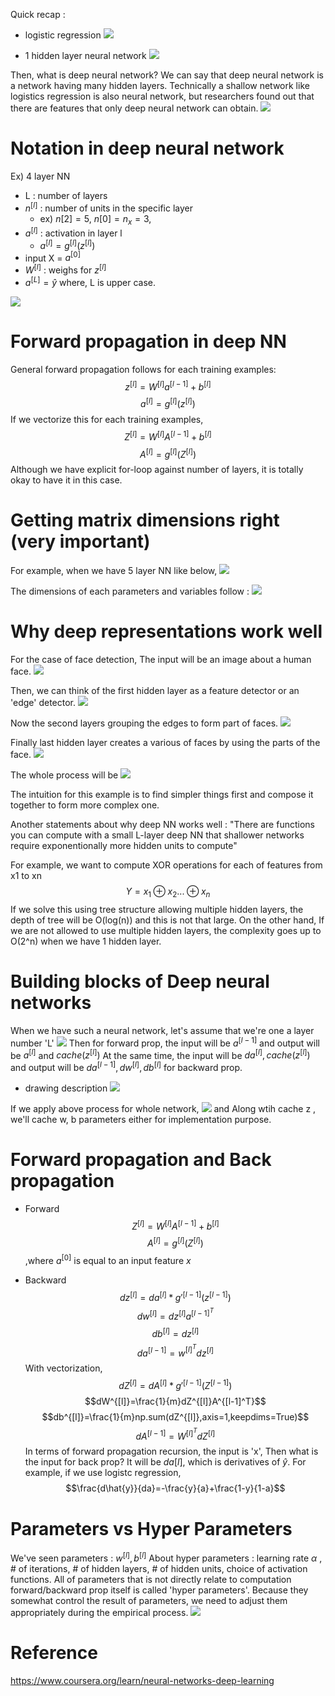 
Quick recap :
- logistic regression
![](../../../images/Pasted%20image%2020240115124929%201.png)

- 1 hidden layer neural network
![](../../../images/Pasted%20image%2020240115125004%201.png)

Then, what is deep neural network?
We can say that deep neural network is a network having many hidden layers.
Technically a shallow network like logistics regression is also neural network, but researchers found out that there are features that only deep neural network can obtain.
![](../../../images/Pasted%20image%2020240115125135%201.png)

# Notation in deep neural network
Ex) 4 layer NN
- L : number of layers
- $n^{[l]}$ : number of units in the specific layer
	- ex) $n{[2]}=5$,  $n{[0]}=n_x=3$,
- $a^{[l]}$ : activation in layer l
	- $a^{[l]}=g^{[l]}(z^{[l]})$
- input X = $a^{[0]}$
- $W^{[l]}$ : weighs for $z^{[l]}$
- $a^{[L]}=\hat{y}$ where, L is upper case.
	
![](../../../images/Pasted%20image%2020240115125357%201.png)


# Forward propagation in deep NN

General forward propagation follows for each training examples:
$$z^{[l]}=W^{[l]}a^{[l-1]}+b^{[l]}$$
$$a^{[l]}=g^{[l]}(z^{[l]})$$
If we vectorize this for each training examples,
$$Z^{[l]}=W^{[l]}A^{[l-1]}+b^{[l]}$$
$$A^{[l]}=g^{[l]}(Z^{[l]})$$
Although we have explicit for-loop against number of layers, it is totally okay to have it in this case.


# Getting matrix dimensions right (very important)
For example, when we have 5 layer NN like below,
![](../../../images/Pasted%20image%2020240115132403%201.png)

The dimensions of each parameters and variables follow :
![](../../../images/Pasted%20image%2020240115132446%201.png)


# Why deep representations work well

For the case of face detection, The input will be an image about a human face.
![](../../../images/Pasted%20image%2020240115132715%201.png)

Then, we can think of the first hidden layer as a feature detector or an 'edge' detector.
![](../../../images/Pasted%20image%2020240115132812%201.png)

Now the second layers grouping the edges to form part of faces.
![](../../../images/Pasted%20image%2020240115132959%201.png)

Finally last hidden layer creates a various of faces by using the parts of the face.
![](../../../images/Pasted%20image%2020240115133105%201.png)

The whole process will be
![](../../../images/Pasted%20image%2020240115133121%201.png)


The intuition for this example is to find simpler things first and compose it together to form more complex one.

Another statements about why deep NN works well :
"There are functions you can compute with a small L-layer deep NN that shallower networks require exponentionally more hidden units to compute"

For example, we want to compute XOR operations for each of features from x1 to xn
$$Y = x_1 \mathbin{\oplus} x_2 ...\mathbin{\oplus} x_n$$
If we solve this using tree structure allowing multiple hidden layers, the depth of tree will be O(log(n)) and this is not that large.
On the other hand, If we are not allowed to use multiple hidden layers,  the complexity goes up to O(2^n) when we have 1 hidden layer.


# Building blocks of Deep neural networks

When we have such a neural network, let's assume that we're one a layer number 'L'
![](../../../images/Pasted%20image%2020240117091652.png)
Then for forward prop, the input will be $a^{[l-1]}$ and output will be $a^{[l]}$ and $cache(z^{[l]})$
At the same time, the input will be $da^{[l]},cache(z^{[l]})$ and output will be $da^{[l-1]},dw^{[l]},db^{[l]}$ for backward prop.
- drawing description
![](../../../images/Pasted%20image%2020240117092212.png)

If we apply above process for whole network, 
![](../../../images/Pasted%20image%2020240117092552.png)
 and Along wtih cache z , we'll cache w, b parameters either for implementation purpose.
 

# Forward propagation and Back propagation

- Forward
	$$Z^{[l]}=W^{[l]}A^{[l-1]}+b^{[l]}$$
	$$A^{[l]}=g^{[l]}(Z^{[l]})$$
	,where $a^{[0]}$ is equal to an input feature $x$

- Backward
	$$dz^{[l]}=da^{[l]}*g\prime^{[l-1]}(z^{[l-1]})$$
$$dw^{[l]}=dz^{[l]}a^{[l-1]^T}$$
$$db^{[l]}=dz^{[l]}$$
$$da^{[l-1]}=w^{[l]^T}dz^{[l]}$$
With vectorization,
$$dZ^{[l]}=dA^{[l]}*g\prime^{[l-1]}(Z^{[l-1]})$$
$$dW^{[l]}=\frac{1}{m}dZ^{[l]}A^{[l-1]^T}$$
$$db^{[l]}=\frac{1}{m}np.sum(dZ^{[l]},axis=1,keepdims=True)$$
$$dA^{[l-1]}=W^{[l]^T}dZ^{[l]}$$
In terms of forward propagation recursion, the input is 'x', Then what is the input for back prop?
It will be $da{[l]}$, which is derivatives of $\hat{y}$.
For example, if we use logistc regression,
$$\frac{d\hat{y}}{da}=-\frac{y}{a}+\frac{1-y}{1-a}$$

# Parameters vs Hyper Parameters

We've seen parameters : $w^{[l]}, b^{[l]}$
About hyper parameters : learning rate $\alpha$ , # of iterations, # of hidden layers, # of hidden units, choice of activation functions.
All of parameters that is not directly relate to computation forward/backward prop itself is called 'hyper parameters'.
Because they somewhat control the result of parameters, we need to adjust them appropriately during the empirical process.
![](../../../images/Pasted%20image%2020240117101020.png)






# Reference
https://www.coursera.org/learn/neural-networks-deep-learning